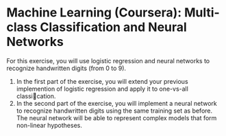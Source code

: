 # Machine Learning (Coursera): Multi-class Classification and Neural Networks

For this exercise, you will use logistic regression and neural networks to recognize handwritten 
digits (from 0 to 9).
1. In the first part of the exercise, you will extend your previous implemention of logistic regression 
and apply it to one-vs-all classication.
2. In the second part of the exercise, you will implement a neural network to recognize handwritten 
digits using the same training set as before. The neural network will be able to represent complex models 
that form non-linear hypotheses.
